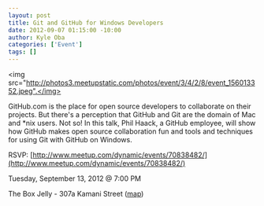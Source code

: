 ```yaml
--- 
layout: post
title: Git and GitHub for Windows Developers
date: 2012-09-07 01:15:00 -10:00
author: Kyle Oba
categories: ['Event']
tags: []
---
```

<img src="http://photos3.meetupstatic.com/photos/event/3/4/2/8/event_156013352.jpeg".</img>

GitHub.com is the place for open source developers to collaborate on their projects. But there's a perception that GitHub and Git are the domain of Mac and *nix users. Not so! In this talk, Phil Haack, a GitHub employee, will show how GitHub makes open source collaboration fun and tools and techniques for using Git with GitHub on Windows.

RSVP: [http://www.meetup.com/dynamic/events/70838482/](http://www.meetup.com/dynamic/events/70838482/)

Tuesday, September 13, 2012 @ 7:00 PM

The Box Jelly - 307a Kamani Street ([map](http://bit.ly/fishcake))
